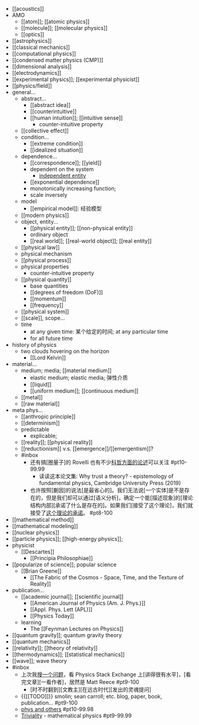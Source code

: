 - [[acoustics]]
- AMO
    - [[atom]]; [[atomic physics]]
    - [[molecule]]; [[molecular physics]]
    - [[optics]]
- [[astrophysics]]
- [[classical mechanics]]
- [[computational physics]]
- [[condensed matter physics (CMP)]]
- [[dimensional analysis]]
- [[electrodynamics]]
- [[experimental physics]]; [[experimental physicist]]
- [[physics/field]]
- general...
    - abstract...
        - [[abstract idea]]
        - [[counterintuitive]]
        - [[human intuition]]; [[intuitive sense]]
            - counter-intuitive property
    - [[collective effect]]
    - condition...
        - [[extreme condition]]
        - [[idealized situation]]
    - dependence...
        - [[correspondence]]; [[yield]]
        - dependent on the system
            - [independent entity](https://workflowy.com/#/b0a144674ddf)
        - [[exponential dependence]]
        - monotonically increasing function; 
        - scale inversely
    - model
        - [[empirical model]]: 经验模型
    - [[modern physics]]
    - object, entity...
        - [[physical entity]]; [[non-physical entity]]
        - ordinary object
        - [[real world]]; [[real-world object]]; [[real entity]]
    - [[physical law]]
    - physical mechanism
    - [[physical process]]
    - physical properties
        - counter-intuitive property
    - [[physical quantity]]
        - base quantities
        - [[degrees of freedom (DoF)]]
        - [[momentum]]
        - [[frequency]]
    - [[physical system]]
    - [[scale]], scope...
    - time
        - at any given time: 某个给定的时间; at any particular time
        - for all future time
- history of physics
    - two clouds hovering on the horizon
        - [[Lord Kelvin]]
- material...
    - medium; media; [[material medium]]
        - elastic medium; elastic media; 弹性介质
        - [[liquid]]
        - [[uniform medium]]; [[continuous medium]]
    - [[metal]]
    - [[raw material]]
- meta phys...
    - [[anthropic principle]]
    - [[determinism]]
    - predictable
        - explicable;
    - [[reality]]; [[physical reality]]
    - [[reductionism]] v.s. [[emergence]]/[[emergentism]]?
    - #inbox
        - 还有搞[圈量子]的 Rovelli 也有不少[科哲方面的论述](https://www.zhihu.com/question/453060681)可以关注 #pt10-99.99
            - 读读这本论文集: Why trust a theory? - epistemology of fundamental physics, Cambridge University Press (2019)
        - 也许按照[蒯因]的说法[是最省心的]。我们无法说[一个实体]是不是存在的，但是我们却可以通过[语义分析]，确定一个能[描述现象]的[理论结构内部][承诺了什么是存在的]。如果我们[接受了这个理论]，我们就接受了[这个理论的承诺](https://www.zhihu.com/question/455003219/answer/1852325670)。 #pt8-100
- [[mathematical method]]
- [[mathematical modeling]]
- [[nuclear physics]]
- [[particle physics]]; [[high-energy physics]];
- physicist
    - [[Descartes]]
        - [[Principia Philosophiae]]
- [[popularize of science]]; popular science
    - [[Brian Greene]]
        - [[The Fabric of the Cosmos - Space, Time, and the Texture of Reality]]
- publication...
    - [[academic journal]]; [[scientific journal]]
        - [[American Journal of Physics (Am. J. Phys.)]]
        - [[Appl. Phys. Lett (APL)]]
        - [[Physics Today]]
    - learning
        - The [[Feynman Lectures on Physics]]
- [[quantum gravity]]; quantum gravity theory
- [[quantum mechanics]]
- [[relativity]]; [[theory of relativity]]
- [[thermodynamics]]; [[statistical mechanics]]
- [[wave]]; wave theory
- #inbox
    - 上次我[搜一个问题](https://www.zhihu.com/question/38010192/answer/1877033332)，看 Physics Stack Exchange 上[讲得很有水平]，[看完文章][一看作者]，居然是 Matt Reece #pt9-100
        - [时不时翻到][文教主][在远古时代][发出的灵魂提问]
    - {{[[TODO]]}} smolin; sean carroll; etc. blog, paper, book, publication... #pt9-100
    - [phys and others](https://www.zhihu.com/people/citysevenstar/answers) #pt10-99.98
    - [Triviality](https://www.zhihu.com/people/xia-yu-sen-40) - mathematical physics #pt9-99.99
